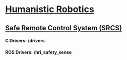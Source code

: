 
<a href="(http://humanisticrobotics.com/" target="_blank">Humanistic Robotics</a>
=============
<a href="(http://humanisticrobotics.com/products/safe-remote-control/" target="_blank">Safe Remote Control System (SRCS)</a>
-------------

#### C Drivers: /drivers
#### ROS Drivers: /hri_safety_sense
